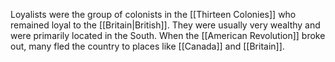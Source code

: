 Loyalists were the group of colonists in the [[Thirteen Colonies]] who remained loyal to the [[Britain|British]]. They were usually very wealthy and were primarily located in the South. When the [[American Revolution]] broke out, many fled the country to places like [[Canada]] and [[Britain]].